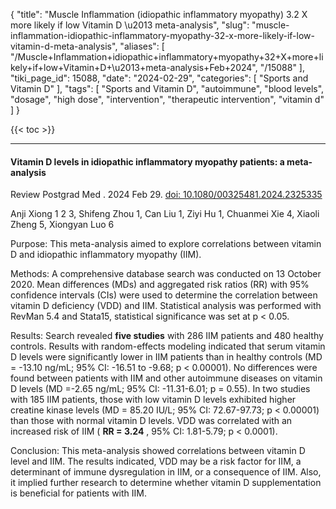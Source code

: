 {
    "title": "Muscle Inflammation (idiopathic inflammatory myopathy) 3.2 X more likely if low Vitamin D \u2013 meta-analysis",
    "slug": "muscle-inflammation-idiopathic-inflammatory-myopathy-32-x-more-likely-if-low-vitamin-d-meta-analysis",
    "aliases": [
        "/Muscle+Inflammation+idiopathic+inflammatory+myopathy+32+X+more+likely+if+low+Vitamin+D+\u2013+meta-analysis+Feb+2024",
        "/15088"
    ],
    "tiki_page_id": 15088,
    "date": "2024-02-29",
    "categories": [
        "Sports and Vitamin D"
    ],
    "tags": [
        "Sports and Vitamin D",
        "autoimmune",
        "blood levels",
        "dosage",
        "high dose",
        "intervention",
        "therapeutic intervention",
        "vitamin d"
    ]
}


{{< toc >}}

---

#### Vitamin D levels in idiopathic inflammatory myopathy patients: a meta-analysis

Review Postgrad Med . 2024 Feb 29. [doi: 10.1080/00325481.2024.2325335](https://doi.org/10.1080/00325481.2024.2325335)

Anji Xiong 1 2 3, Shifeng Zhou 1, Can Liu 1, Ziyi Hu 1, Chuanmei Xie 4, Xiaoli Zheng 5, Xiongyan Luo 6

Purpose: This meta-analysis aimed to explore correlations between vitamin D and idiopathic inflammatory myopathy (IIM).

Methods: A comprehensive database search was conducted on 13 October 2020. Mean differences (MDs) and aggregated risk ratios (RR) with 95% confidence intervals (CIs) were used to determine the correlation between vitamin D deficiency (VDD) and IIM. Statistical analysis was performed with RevMan 5.4 and Stata15, statistical significance was set at p < 0.05.

Results: Search revealed  **five studies**  with 286 IIM patients and 480 healthy controls. Results with random-effects modeling indicated that serum vitamin D levels were significantly lower in IIM patients than in healthy controls (MD = -13.10 ng/mL; 95% CI: -16.51 to -9.68; p < 0.00001). No differences were found between patients with IIM and other autoimmune diseases on vitamin D levels (MD =-2.65 ng/mL; 95% CI: -11.31-6.01; p = 0.55). In two studies with 185 IIM patients, those with low vitamin D levels exhibited higher creatine kinase levels (MD = 85.20 IU/L; 95% CI: 72.67-97.73; p < 0.00001) than those with normal vitamin D levels. VDD was correlated with an increased risk of IIM ( **RR = 3.24** , 95% CI: 1.81-5.79; p < 0.0001).

Conclusion: This meta-analysis showed correlations between vitamin D level and IIM. The results indicated, VDD may be a risk factor for IIM, a determinant of immune dysregulation in IIM, or a consequence of IIM. Also, it implied further research to determine whether vitamin D supplementation is beneficial for patients with IIM.